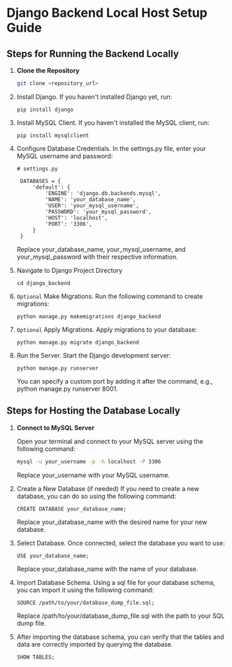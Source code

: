 # Django Backend Local Host Setup Guide

## Steps for Running the Backend Locally

1. **Clone the Repository**
   
   ```bash
   git clone <repository_url>
2. Install Django. If you haven't installed Django yet, run:
   ```
   pip install django
   ```
3. Install MySQL Client. If you haven't installed the MySQL client, run:
   ```
   pip install mysqlclient
   ```
4. Configure Database Credentials. In the settings.py file, enter your MySQL username and password:
   ```
   # settings.py

    DATABASES = {
        'default': {
            'ENGINE': 'django.db.backends.mysql',
            'NAME': 'your_database_name',
            'USER': 'your_mysql_username',
            'PASSWORD': 'your_mysql_password',
            'HOST': 'localhost',
            'PORT': '3306',
        }
    }
    ```
   Replace your_database_name, your_mysql_username, and your_mysql_password with their respective information.
5. Navigate to Django Project Directory
   ```
   cd django_backend
   ```
6. `Optional` Make Migrations. Run the following command to create migrations:
   ```
   python manage.py makemigrations django_backend
   ```
7. `Optional` Apply Migrations. Apply migrations to your database:
   ```
   python manage.py migrate django_backend
   ```

8. Run the Server. Start the Django development server:
   ```
   python manage.py runserver
   ```
   You can specify a custom port by adding it after the command, e.g., python manage.py runserver 8001.

## Steps for Hosting the Database Locally

1. **Connect to MySQL Server**

   Open your terminal and connect to your MySQL server using the following command:

   ```bash
   mysql -u your_username -p -h localhost -P 3306
   ```
   Replace your_username with your MySQL username.
2. Create a New Database (if needed) If you need to create a new database, you can do so using the following command:
   ```
   CREATE DATABASE your_database_name;
   ```
   Replace your_database_name with the desired name for your new database.
3. Select Database. Once connected, select the database you want to use:
   ```
   USE your_database_name;
   ```
   Replace your_database_name with the name of your database.
4. Import Database Schema. Using a sql file for your database schema, you can import it using the following command:
   ```
   SOURCE /path/to/your/database_dump_file.sql;
   ```
   Replace /path/to/your/database_dump_file.sql with the path to your SQL dump file.
5. After importing the database schema, you can verify that the tables and data are correctly imported by querying the database.
   ```
   SHOW TABLES;
   ```
